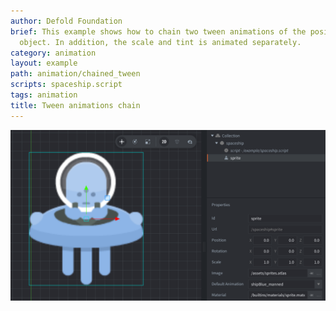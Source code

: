 ```yaml
---
author: Defold Foundation
brief: This example shows how to chain two tween animations of the position of a game
  object. In addition, the scale and tint is animated separately.
category: animation
layout: example
path: animation/chained_tween
scripts: spaceship.script
tags: animation
title: Tween animations chain
---
```



![tween](chained_tween.png)
